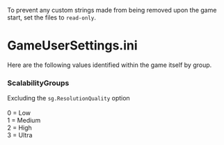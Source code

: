 To prevent any custom strings made from being removed upon the game start, set the files to `read-only`.

# GameUserSettings.ini #
Here are the following values identified within the game itself by group.
### ScalabilityGroups ###
Excluding the `sg.ResolutionQuality` option<br><br>
0 = Low<br>
1 = Medium<br>
2 = High<br>
3 = Ultra<br>
